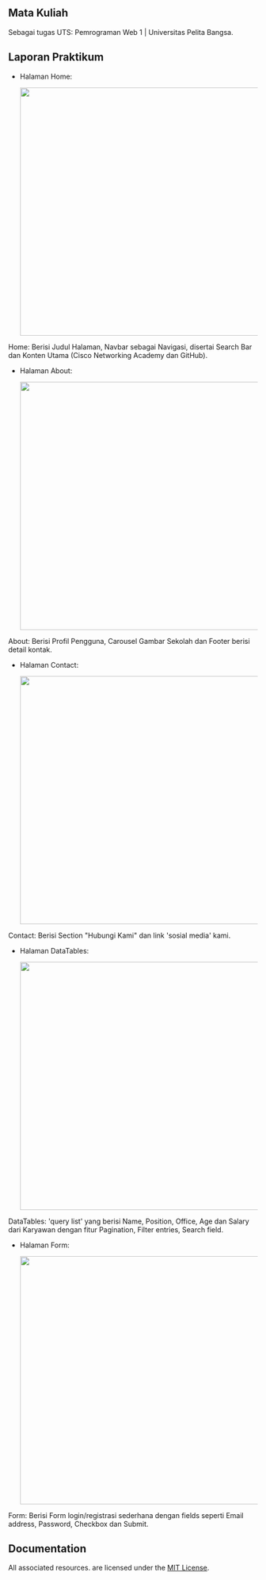 ## Mata Kuliah

Sebagai tugas UTS: Pemrograman Web 1 | Universitas Pelita Bangsa.

## Laporan Praktikum

- Halaman Home:

  <p align="left">
    <img src="/ss/home.jpg" width="500">
  </p>

Home: Berisi Judul Halaman, Navbar sebagai Navigasi, disertai Search Bar dan Konten Utama (Cisco Networking Academy dan GitHub).

- Halaman About:

  <p align="left">
    <img src="/ss/about.jpg" width="500">
  </p>

About: Berisi Profil Pengguna, Carousel Gambar Sekolah dan Footer berisi detail kontak.

- Halaman Contact:

  <p align="left">
    <img src="/ss/contact.jpg" width="500">
  </p>

Contact: Berisi Section "Hubungi Kami" dan link 'sosial media' kami.

- Halaman DataTables:

  <p align="left">
    <img src="/ss/datatables.jpg" width="500">
  </p>

DataTables: 'query list' yang berisi Name, Position, Office, Age dan Salary dari Karyawan dengan fitur Pagination, Filter entries, Search field.

- Halaman Form:

  <p align="left">
    <img src="/ss/form.jpg" width="500">
  </p>

Form: Berisi Form login/registrasi sederhana dengan fields seperti Email address, Password, Checkbox dan Submit.

## Documentation

All associated resources. are licensed under the [MIT License](https://mit-license.org/).
